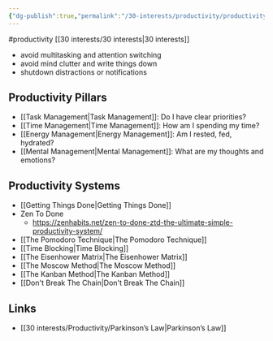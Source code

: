 ```yaml
---
{"dg-publish":true,"permalink":"/30-interests/productivity/productivity/","dgHomeLink":true,"dgPassFrontmatter":false}
---
```



#productivity [[30 interests/30 interests|30 interests]]

- avoid multitasking and attention switching
- avoid mind clutter and write things down
- shutdown distractions or notifications
## Productivity Pillars
- [[Task Management|Task Management]]: Do I have clear priorities?
- [[Time Management|Time Management]]: How am I spending my time?
- [[Energy Management|Energy Management]]: Am I rested, fed, hydrated?
- [[Mental Management|Mental Management]]: What are my thoughts and emotions?
## Productivity Systems
- [[Getting Things Done|Getting Things Done]]
- Zen To Done
	- https://zenhabits.net/zen-to-done-ztd-the-ultimate-simple-productivity-system/
- [[The Pomodoro Technique|The Pomodoro Technique]]
- [[Time Blocking|Time Blocking]]
- [[The Eisenhower Matrix|The Eisenhower Matrix]]
- [[The Moscow Method|The Moscow Method]]
- [[The Kanban Method|The Kanban Method]]
- [[Don't Break The Chain|Don't Break The Chain]]
## Links
- [[30 interests/Productivity/Parkinson’s Law|Parkinson’s Law]]